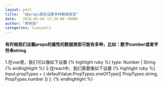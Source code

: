 ```yaml
---
layout: post
title:  "给props属性设置多种数据类型"
date:   2018-05-04 13:34:00 +0800
author: "廖艳丽"
categories: liaoyanli
---
```


#### 有时候我们设置props的属性的数据类型可能有多种，比如：数字number或者字符串string
1.在vue里，我们可以像如下设置
{% highlight ruby %}
type: Number | String
{% endhighlight %}
2.在react中，我们需要像如下设置
{% highlight ruby %}
Input.propTypes = {
    defaultValue:PropTypes.oneOfType([
        PropTypes.string,
        PropTypes.number
    ])
};
{% endhighlight %}








